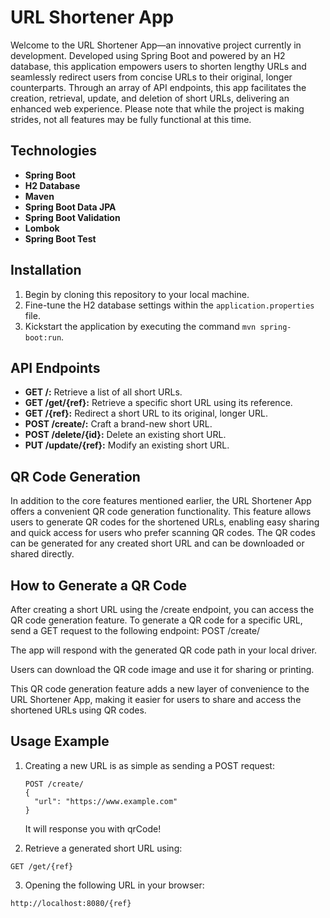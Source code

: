 # URL Shortener App

Welcome to the URL Shortener App—an innovative project currently in development. Developed using Spring Boot and powered by an H2 database, this application empowers users to shorten lengthy URLs and seamlessly redirect users from concise URLs to their original, longer counterparts. Through an array of API endpoints, this app facilitates the creation, retrieval, update, and deletion of short URLs, delivering an enhanced web experience. Please note that while the project is making strides, not all features may be fully functional at this time.

## Technologies

- **Spring Boot** 
- **H2 Database**
- **Maven** 
- **Spring Boot Data JPA**
- **Spring Boot Validation**
- **Lombok** 
- **Spring Boot Test** 
## Installation

1. Begin by cloning this repository to your local machine.
2. Fine-tune the H2 database settings within the `application.properties` file.
3. Kickstart the application by executing the command `mvn spring-boot:run`.

## API Endpoints

- **GET /:** Retrieve a list of all short URLs.
- **GET /get/{ref}:** Retrieve a specific short URL using its reference.
- **GET /{ref}:** Redirect a short URL to its original, longer URL.
- **POST /create/:** Craft a brand-new short URL.
- **POST /delete/{id}:** Delete an existing short URL.
- **PUT /update/{ref}:** Modify an existing short URL.


## QR Code Generation
In addition to the core features mentioned earlier, the URL Shortener App offers a convenient QR code generation functionality. This feature allows users to generate QR codes for the shortened URLs, enabling easy sharing and quick access for users who prefer scanning QR codes. The QR codes can be generated for any created short URL and can be downloaded or shared directly.

## How to Generate a QR Code

After creating a short URL using the /create endpoint, you can access the QR code generation feature.
To generate a QR code for a specific URL, send a GET request to the following endpoint:
POST /create/

The app will respond with the generated QR code path in your local driver.

Users can download the QR code image and use it for sharing or printing.

This QR code generation feature adds a new layer of convenience to the URL Shortener App, making it easier for users to share and access the shortened URLs using QR codes.

## Usage Example

1. Creating a new URL is as simple as sending a POST request:

   ```http
   POST /create/
   {
     "url": "https://www.example.com"
   }
   ```

   It will response you with qrCode!


2. Retrieve a generated short URL using:
```http
GET /get/{ref}
```


3. Opening the following URL in your browser:
```http
http://localhost:8080/{ref}
```

